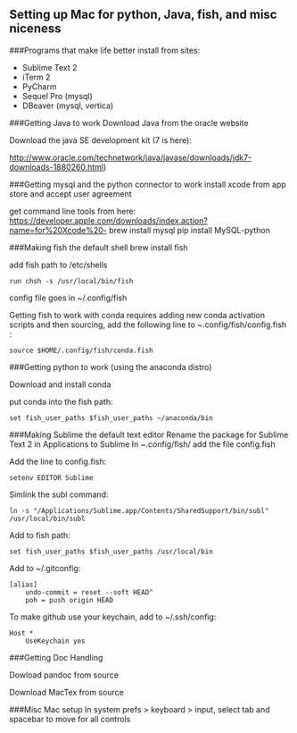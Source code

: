 ## Setting up Mac for python, Java, fish, and misc niceness

###Programs that make life better
install from sites:
* Sublime Text 2
* iTerm 2
* PyCharm
* Sequel Pro (mysql)
* DBeaver (mysql, vertica)

###Getting Java to work
Download Java from the oracle website

Download the java SE development kit (7 is here):

http://www.oracle.com/technetwork/java/javase/downloads/jdk7-downloads-1880260.html)

###Getting mysql and the python connector to work
install xcode from app store and accept user agreement

get command line tools from here: https://developer.apple.com/downloads/index.action?name=for%20Xcode%20-
    brew install mysql
    pip install MySQL-python

###Making fish the default shell
    brew install fish
    
add fish path to /etc/shells

    run chsh -s /usr/local/bin/fish
    
config file goes in ~/.config/fish

Getting fish to work with conda requires adding new conda activation scripts and then sourcing,
add the following line to ~.config/fish/config.fish :

    source $HOME/.config/fish/conda.fish
    
###Getting python to work (using the anaconda distro)

Download and install conda

put conda into the fish path:

    set fish_user_paths $fish_user_paths ~/anaconda/bin

###Making Sublime the default text editor
Rename the package for Sublime Text 2 in Applications to Sublime
In ~.config/fish/ add the file config.fish

Add the line to config.fish:

    setenv EDITOR Sublime
    
Simlink the subl command:

    ln -s "/Applications/Sublime.app/Contents/SharedSupport/bin/subl" /usr/local/bin/subl

Add to fish path:

    set fish_user_paths $fish_user_paths /usr/local/bin

Add to ~/.gitconfig:

    [alias]
        undo-commit = reset --soft HEAD^
        poh = push origin HEAD

To make github use your keychain, add to ~/.ssh/config:

    Host *
        UseKeychain yes

###Getting Doc Handling

Dowload pandoc from source

Download MacTex from source

###Misc Mac setup
In system prefs > keyboard > input, select tab and spacebar to move for all controls









